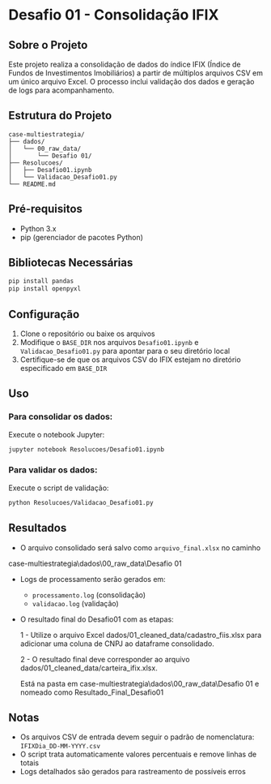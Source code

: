 # Desafio 01 - Consolidação IFIX

## Sobre o Projeto
Este projeto realiza a consolidação de dados do índice IFIX (Índice de Fundos de Investimentos Imobiliários) a partir de múltiplos arquivos CSV em um único arquivo Excel. O processo inclui validação dos dados e geração de logs para acompanhamento.

## Estrutura do Projeto
```
case-multiestrategia/
├── dados/
│   └── 00_raw_data/
│       └── Desafio 01/
├── Resolucoes/
│   ├── Desafio01.ipynb
│   └── Validacao_Desafio01.py
└── README.md
```

## Pré-requisitos
- Python 3.x
- pip (gerenciador de pacotes Python)

## Bibliotecas Necessárias
```bash
pip install pandas
pip install openpyxl
```

## Configuração
1. Clone o repositório ou baixe os arquivos
2. Modifique o `BASE_DIR` nos arquivos `Desafio01.ipynb` e `Validacao_Desafio01.py` para apontar para o seu diretório local
3. Certifique-se de que os arquivos CSV do IFIX estejam no diretório especificado em `BASE_DIR`

## Uso
### Para consolidar os dados:
Execute o notebook Jupyter:
```bash
jupyter notebook Resolucoes/Desafio01.ipynb
```

### Para validar os dados:
Execute o script de validação:
```bash
python Resolucoes/Validacao_Desafio01.py
```

## Resultados
- O arquivo consolidado será salvo como `arquivo_final.xlsx` no caminho
 
 case-multiestrategia\dados\00_raw_data\Desafio 01
 
- Logs de processamento serão gerados em:
  - `processamento.log` (consolidação)
  - `validacao.log` (validação)

- O resultado final do Desafio01 com as etapas:

  1 - Utilize o arquivo Excel dados/01_cleaned_data/cadastro_fiis.xlsx para adicionar uma coluna de CNPJ ao dataframe consolidado.
  
  2 - O resultado final deve corresponder ao arquivo dados/01_cleaned_data/carteira_ifix.xlsx.

  Está na pasta em case-multiestrategia\dados\00_raw_data\Desafio 01 e nomeado como Resultado_Final_Desafio01

## Notas
- Os arquivos CSV de entrada devem seguir o padrão de nomenclatura: `IFIXDia_DD-MM-YYYY.csv`
- O script trata automaticamente valores percentuais e remove linhas de totais
- Logs detalhados são gerados para rastreamento de possíveis erros